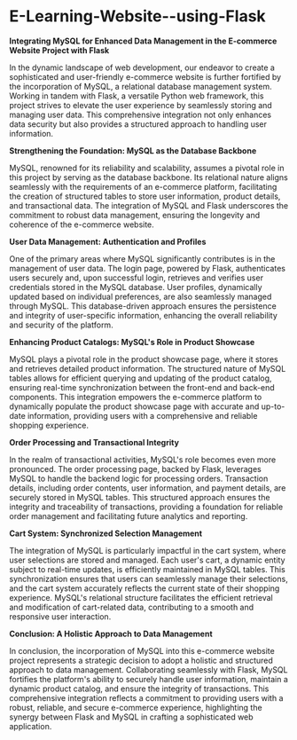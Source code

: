 # E-Learning-Website--using-Flask

**Integrating MySQL for Enhanced Data Management in the E-commerce Website Project with Flask**

In the dynamic landscape of web development, our endeavor to create a sophisticated and user-friendly e-commerce website is further fortified by the incorporation of MySQL, a relational database management system. Working in tandem with Flask, a versatile Python web framework, this project strives to elevate the user experience by seamlessly storing and managing user data. This comprehensive integration not only enhances data security but also provides a structured approach to handling user information.

**Strengthening the Foundation: MySQL as the Database Backbone**

MySQL, renowned for its reliability and scalability, assumes a pivotal role in this project by serving as the database backbone. Its relational nature aligns seamlessly with the requirements of an e-commerce platform, facilitating the creation of structured tables to store user information, product details, and transactional data. The integration of MySQL and Flask underscores the commitment to robust data management, ensuring the longevity and coherence of the e-commerce website.

**User Data Management: Authentication and Profiles**

One of the primary areas where MySQL significantly contributes is in the management of user data. The login page, powered by Flask, authenticates users securely and, upon successful login, retrieves and verifies user credentials stored in the MySQL database. User profiles, dynamically updated based on individual preferences, are also seamlessly managed through MySQL. This database-driven approach ensures the persistence and integrity of user-specific information, enhancing the overall reliability and security of the platform.

**Enhancing Product Catalogs: MySQL's Role in Product Showcase**

MySQL plays a pivotal role in the product showcase page, where it stores and retrieves detailed product information. The structured nature of MySQL tables allows for efficient querying and updating of the product catalog, ensuring real-time synchronization between the front-end and back-end components. This integration empowers the e-commerce platform to dynamically populate the product showcase page with accurate and up-to-date information, providing users with a comprehensive and reliable shopping experience.

**Order Processing and Transactional Integrity**

In the realm of transactional activities, MySQL's role becomes even more pronounced. The order processing page, backed by Flask, leverages MySQL to handle the backend logic for processing orders. Transaction details, including order contents, user information, and payment details, are securely stored in MySQL tables. This structured approach ensures the integrity and traceability of transactions, providing a foundation for reliable order management and facilitating future analytics and reporting.

**Cart System: Synchronized Selection Management**

The integration of MySQL is particularly impactful in the cart system, where user selections are stored and managed. Each user's cart, a dynamic entity subject to real-time updates, is efficiently maintained in MySQL tables. This synchronization ensures that users can seamlessly manage their selections, and the cart system accurately reflects the current state of their shopping experience. MySQL's relational structure facilitates the efficient retrieval and modification of cart-related data, contributing to a smooth and responsive user interaction.

**Conclusion: A Holistic Approach to Data Management**

In conclusion, the incorporation of MySQL into this e-commerce website project represents a strategic decision to adopt a holistic and structured approach to data management. Collaborating seamlessly with Flask, MySQL fortifies the platform's ability to securely handle user information, maintain a dynamic product catalog, and ensure the integrity of transactions. This comprehensive integration reflects a commitment to providing users with a robust, reliable, and secure e-commerce experience, highlighting the synergy between Flask and MySQL in crafting a sophisticated web application.
